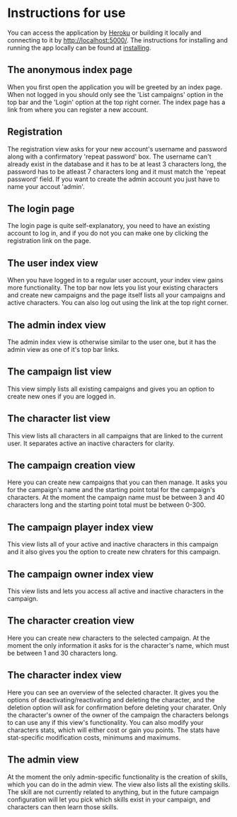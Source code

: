 # Instructions for use

You can access the application by [Heroku](https://tsoha-golem.herokuapp.com/) or building it locally and connecting to it by [http://localhost:5000/](http://localhost:5000/). The instructions for installing and running the app locally can be found at [installing](https://google.com/).

## The anonymous index page

When you first open the application you will be greeted by an index page. When not logged in you should only see the 'List campaigns' option in the top bar and the 'Login' option at the top right corner. The index page has a link from where you can register a new account.
	
## Registration

The registration view asks for your new account's username and password along with a confirmatory 'repeat password' box. The username can't already exist in the database and it has to be at least 3 characters long, the password has to be atleast 7 characters long and it must match the 'repeat password' field. If you want to create the admin account you just have to name your accout 'admin'.

## The login page

The login page is quite self-explanatory, you need to have an existing account to log in, and if you do not you can make one by clicking the registration link on the page.

## The user index view

When you have logged in to a regular user account, your index view gains more functionality. The top bar now lets you list your existing characters and create new campaigns and the page itself lists all your campaigns and active characters. You can also log out using the link at the top right corner.

## The admin index view

The admin index view is otherwise similar to the user one, but it has the admin view as one of it's top bar links.

## The campaign list view

This view simply lists all existing campaigns and gives you an option to create new ones if you are logged in.

## The character list view

This view lists all characters in all campaigns that are linked to the current user. It separates active an inactive characters for clarity.

## The campaign creation view

Here you can create new campaigns that you can then manage. It asks you for the campaign's name and the starting point total for the campaign's characters. At the moment the campaign name must be between 3 and 40 characters long and the starting point total must be between 0-300.

## The campaign player index view

This view lists all of your active and inactive characters in this campaign and it also gives you the option to create new chraters for this campaign.

## The campaign owner index view

This view lists and lets you access all active and inactive characters in the campaign.

## The character creation view

Here you can create new characters to the selected campaign. At the moment the only information it asks for is the character's name, which must be between 1 and 30 characters long.

## The character index view

Here you can see an overview of the selected character. It gives you the options of deactivating/reactivating and deleting the character, and the deletion option will ask for confirmation before deleting your charater. Only the character's owner of the owner of the campaign the characters belongs to can use any if this view's functionality. You can also modify your characters stats, which will either cost or gain you points. The stats have stat-specific modification costs, minimums and maximums.

## The admin view

At the moment the only admin-specific functionality is the creation of skills, which you can do in the admin view. The view also lists all the existing skills. The skill are not currently related to anything, but in the future campaign configuration will let you pick which skills exist in your campaign, and characters can then learn those skills. 
